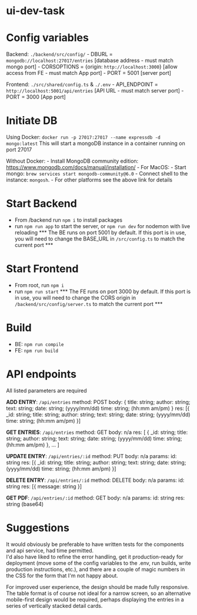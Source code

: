 # ui-dev-task

# Config variables
Backend: `./backend/src/config/`
    - DBURL = `mongodb://localhost:27017/entries` [database address - must match mongo port]
    - CORSOPTIONS = {origin: `http://localhost:3000`} [allow access from FE - must match App port]
    - PORT = 5001 [server port]

Frontend: `./src/shared/config.ts` & `./.env`
    - API_ENDPOINT = `http://localhost:5001/api/entries` [API URL - must match server port]
    - PORT = 3000 [App port]

# Initiate DB
Using Docker:
    `docker run -p 27017:27017 --name expressdb -d mongo:latest`
    This will start a mongoDB instance in a container running on port 27017

Without Docker:
    - Install MongoDB community edition: https://www.mongodb.com/docs/manual/installation/
    - For MacOS:
        - Start mongo: `brew services start mongodb-community@6.0`
        - Connect shell to the instance: `mongosh`.
    - For other platforms see the above link for details

# Start Backend
- From /backend run `npm i` to install packages
- run `npm run app` to start the server, or `npm run dev` for nodemon with live reloading
*** The BE runs on port 5001 by default. If this port is in use, you will need to change the BASE_URL in `/src/config.ts` to match the current port ***

# Start Frontend
- From root, run `npm i` 
- run `npm run start`
*** The FE runs on port 3000 by default.  If this port is in use, you will need to change the CORS origin in `/backend/src/config/server.ts` to match the current port ***

# Build
- BE: `npm run compile`
- FE: `npm run build`

# API endpoints
All listed parameters are required

__ADD ENTRY__:
    `/api/entries`
    method: POST
    body: {
        title: string;
        author: string;
        text: string;
        date: string; (yyyy/mm/dd)
        time: string; (hh:mm am/pm)
    }
    res: [{
            _id: string;
            title: string;
            author: string;
            text: string;
            date: string; (yyyy/mm/dd)
            time: string; (hh:mm am/pm) 
        }]

__GET ENTRIES__:
    `/api/entries`
    method: GET
    body: n/a
    res: [
            {
                _id: string;
                title: string;
                author: string;
                text: string;
                date: string; (yyyy/mm/dd)
                time: string; (hh:mm am/pm) 
            }, 
            ...
        ]

__UPDATE ENTRY__:
    `/api/entries/:id`
    method: PUT
    body: n/a
    params: id: string
    res: [{
            _id: string;
            title: string;
            author: string;
            text: string;
            date: string; (yyyy/mm/dd)
            time: string; (hh:mm am/pm) 
        }]

__DELETE ENTRY__:
    `/api/entries/:id`
    method: DELETE
    body: n/a
    params: id: string
    res: [{
            message: string
        }]

__GET PDF__:
    `/api/entries/:id`
    method: GET
    body: n/a
    params: id: string
    res: string (base64)


# Suggestions
It would obviously be preferable to have written tests for the components and api service, had time permitted.  
I'd also have liked to refine the error handling, get it production-ready for deployment (move some of the config variables to the .env, run builds, write production instructions, etc.), and there are a couple of magic numbers in the CSS for the form that I'm not happy about.

For improved user experience, the design should be made fully responsive. The table format is of course not ideal for a narrow screen, so an alternative mobile-first design would be required, perhaps displaying the entries in a series of vertically stacked detail cards.
